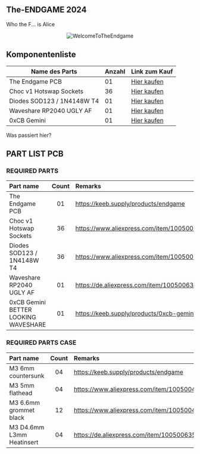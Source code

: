 ## **The-ENDGAME 2024**
Who the F... is Alice

<div align="center">
  <img src="https://github.com/OldMan6955/TheEndgame2024/blob/main/IMAGES/WelcomeToTheEndgame.gif" alt="WelcomeToTheEndgame">
</div>



## Komponentenliste

<small>

| Name des Parts          | Anzahl | Link zum Kauf                             |
|--------------------------|--------|------------------------------------------|
| The Endgame PCB          | 01     | [Hier kaufen](https://keeb.supply/products/endgame) |
| Choc v1 Hotswap Sockets  | 36     | [Hier kaufen](https://www.aliexpress.com/item/1005004916925259.html?) |
| Diodes SOD123 / 1N4148W T4 | 01    | [Hier kaufen](https://de.aliexpress.com/item/1005006354505058.html?) |
| Waveshare RP2040 UGLY AF | 01     | [Hier kaufen](https://de.aliexpress.com/item/1005006354505058.html?) |
| 0xCB Gemini              | 01     | [Hier kaufen](https://keeb.supply/products/0xcb-gemini) |

</small>


Was passiert hier?

## PART LIST PCB

### REQUIRED PARTS

| Part name     | Count | Remarks | 
| :------------ | :---: | :------ |
| The Endgame PCB     | 01 | https://keeb.supply/products/endgame |
| Choc v1 Hotswap Sockets      | 36 | https://www.aliexpress.com/item/1005004916925259.html? |
| Diodes SOD123 / 1N4148W T4   | 36 | https://www.aliexpress.com/item/1005004309686841.html?  |
| Waveshare RP2040 UGLY AF     | 01 | https://de.aliexpress.com/item/1005006354505058.html? |
| 0xCB Gemini BETTER LOOKING WAVESHARE  | 01 | https://keeb.supply/products/0xcb-gemini |



### REQUIRED PARTS CASE

| Part name     | Count | Remarks | 
| :------------ | :---: | :------ |
| M3 6mm countersunk     | 04 | https://keeb.supply/products/endgame |
| M3 5mm flathead      | 04 | https://www.aliexpress.com/item/1005004916925259.html? |
| M3 6.6mm grommet black   | 12 | https://www.aliexpress.com/item/1005004309686841.html?  |
| M3 D4.6mm L3mm Heatinsert    | 04 | https://de.aliexpress.com/item/1005006354505058.html? |

